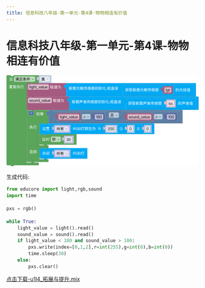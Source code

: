 ```yaml
---
title: 信息科技八年级-第一单元-第4课-物物相连有价值
---
```


# 信息科技八年级-第一单元-第4课-物物相连有价值

<img src="./img/u1_l4_2.png" alt="u1_l4_2" style="width:700px;">

生成代码:

```python
from educore import light,rgb,sound
import time

pxs = rgb()

while True:
    light_value = light().read()
    sound_value = sound().read()
    if light_value < 180 and sound_value > 100:
        pxs.write(index=[0,1,2],r=int(255),g=int(0),b=int(0))
        time.sleep(30)
    else:
        pxs.clear()
```

<a href="./mix/u1l4_拓展与提升.mix" download>点击下载-u1l4_拓展与提升.mix</a>

